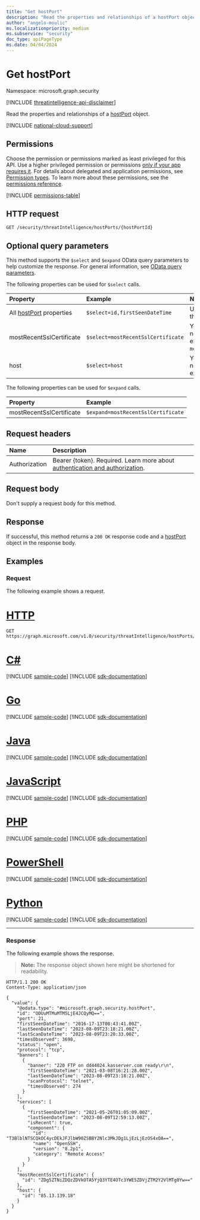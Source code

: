 ```yaml
---
title: "Get hostPort"
description: "Read the properties and relationships of a hostPort object."
author: "angelo-moulic"
ms.localizationpriority: medium
ms.subservice: "security"
doc_type: apiPageType
ms.date: 04/04/2024
---
```


# Get hostPort

Namespace: microsoft.graph.security

[!INCLUDE [threatintelligence-api-disclaimer](../../includes/threatintelligence-api-disclaimer.md)]

Read the properties and relationships of a [hostPort](../resources/security-hostport.md) object.

[!INCLUDE [national-cloud-support](../../includes/global-only.md)]

## Permissions

Choose the permission or permissions marked as least privileged for this API. Use a higher privileged permission or permissions [only if your app requires it](/graph/permissions-overview#best-practices-for-using-microsoft-graph-permissions). For details about delegated and application permissions, see [Permission types](/graph/permissions-overview#permission-types). To learn more about these permissions, see the [permissions reference](/graph/permissions-reference).

<!-- { "blockType": "permissions", "name": "security_hostport_get" } -->
[!INCLUDE [permissions-table](../includes/permissions/security-hostport-get-permissions.md)]

## HTTP request

<!-- {
  "blockType": "ignored"
}
-->

```http
GET /security/threatIntelligence/hostPorts/{hostPortId}
```

## Optional query parameters

This method supports the `$select` and `$expand` OData query parameters to help customize the response. For general information, see [OData query parameters](/graph/query-parameters).

The following properties can be used for `$select` calls.

| Property                                                     | Example                            | Notes                                                                                      |
| :----------------------------------------------------------- | :--------------------------------- | :----------------------------------------------------------------------------------------- |
| All [hostPort](../resources/security-hostport.md) properties | `$select=id,firstSeenDateTime`     | Use the name as it appears in the [hostPort](../resources/security-hostport.md) resource.  |
| mostRecentSslCertificate                                     | `$select=mostRecentSslCertificate` | You can't use `$select` on nested properties (for example, `mostRecentSslCertificate/id`). |
| host                                                         | `$select=host`                     | You can't use `$select` on nested properties (for example, `host/id`).                     |

The following properties can be used for `$expand` calls.

| Property                 | Example                            |
| :----------------------- | :--------------------------------- |
| mostRecentSslCertificate | `$expand=mostRecentSslCertificate` |

## Request headers

| Name          | Description               |
| :------------ | :------------------------ |
|Authorization|Bearer {token}. Required. Learn more about [authentication and authorization](/graph/auth/auth-concepts).|

## Request body

Don't supply a request body for this method.

## Response

If successful, this method returns a `200 OK` response code and a [hostPort](../resources/security-hostport.md) object in the response body.

## Examples

### Request

The following example shows a request.

# [HTTP](#tab/http)
<!-- {
  "blockType": "request",
  "name": "get_hostport",
  "sampleKeys": ["ODUuMTMuMTM5LjE4JCQyMQ=="]
}
-->

```msgraph-interactive
GET https://graph.microsoft.com/v1.0/security/threatIntelligence/hostPorts/ODUuMTMuMTM5LjE4JCQyMQ==
```

# [C#](#tab/csharp)
[!INCLUDE [sample-code](../includes/snippets/csharp/get-hostport-csharp-snippets.md)]
[!INCLUDE [sdk-documentation](../includes/snippets/snippets-sdk-documentation-link.md)]

# [Go](#tab/go)
[!INCLUDE [sample-code](../includes/snippets/go/get-hostport-go-snippets.md)]
[!INCLUDE [sdk-documentation](../includes/snippets/snippets-sdk-documentation-link.md)]

# [Java](#tab/java)
[!INCLUDE [sample-code](../includes/snippets/java/get-hostport-java-snippets.md)]
[!INCLUDE [sdk-documentation](../includes/snippets/snippets-sdk-documentation-link.md)]

# [JavaScript](#tab/javascript)
[!INCLUDE [sample-code](../includes/snippets/javascript/get-hostport-javascript-snippets.md)]
[!INCLUDE [sdk-documentation](../includes/snippets/snippets-sdk-documentation-link.md)]

# [PHP](#tab/php)
[!INCLUDE [sample-code](../includes/snippets/php/get-hostport-php-snippets.md)]
[!INCLUDE [sdk-documentation](../includes/snippets/snippets-sdk-documentation-link.md)]

# [PowerShell](#tab/powershell)
[!INCLUDE [sample-code](../includes/snippets/powershell/get-hostport-powershell-snippets.md)]
[!INCLUDE [sdk-documentation](../includes/snippets/snippets-sdk-documentation-link.md)]

# [Python](#tab/python)
[!INCLUDE [sample-code](../includes/snippets/python/get-hostport-python-snippets.md)]
[!INCLUDE [sdk-documentation](../includes/snippets/snippets-sdk-documentation-link.md)]

---

### Response

The following example shows the response.

> **Note:** The response object shown here might be shortened for readability.

<!-- {
  "blockType": "response",
  "truncated": true,
  "@odata.type": "microsoft.graph.security.hostPort"
}
-->

```http
HTTP/1.1 200 OK
Content-Type: application/json

{
  "value": {
    "@odata.type": "#microsoft.graph.security.hostPort",
    "id": "ODUuMTMuMTM5LjE4JCQyMQ==",
    "port": 21,
    "firstSeenDateTime": "2016-17-13T08:43:41.00Z",
    "lastSeenDateTime": "2023-08-09T23:18:21.00Z",
    "lastScanDateTime": "2023-08-09T23:20:33.00Z",
    "timesObserved": 3698,
    "status": "open",
    "protocol": "tcp",
    "banners": [
      {
        "banner": "220 FTP on dd44024.kasserver.com ready\r\n",
        "firstSeenDateTime": "2021-03-08T16:21:28.00Z",
        "lastSeenDateTime": "2023-08-09T23:18:21.00Z",
        "scanProtocol": "telnet",
        "timesObserved": 274
      }
    ],
    "services": [
      {
        "firstSeenDateTime": "2021-05-26T01:05:09.00Z",
        "lastSeenDateTime": "2023-08-09T12:59:13.00Z",
        "isRecent": true,
        "component": {
          "id": "T3BlblNTSCQkOC4ycDEkJFJlbW90ZSBBY2Nlc3MkJDg1LjEzLjEzOS4xOA==",
          "name": "OpenSSH",
          "version": "8.2p1",
          "category": "Remote Access"
        }
      }
    ],
    "mostRecentSslCertificate": {
      "id": "ZDg5ZTNiZDQzZDVkOTA5YjQ3YTE4OTc3YWE5ZDVjZTM2Y2VlMTg0Yw=="
    },
    "host": {
      "id": "85.13.139.18"
    }
  }
}
```

